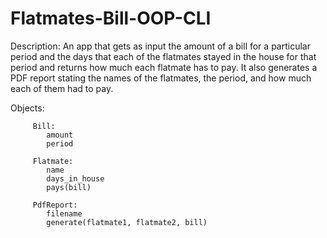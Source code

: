 # Flatmates-Bill-OOP-CLI

Description: An app that gets as input the amount of a bill for a particular period
and the     days that each of the flatmates stayed in the house for that period
and returns how much each flatmate has to pay. It also generates a PDF report
stating the names of the flatmates, the period, and how much each of them had to pay.

Objects: 

         Bill:
            amount
            period
            
         Flatmate:
            name
            days_in_house
            pays(bill)
            
         PdfReport:
            filename
            generate(flatmate1, flatmate2, bill)
